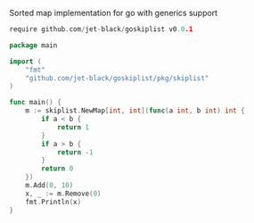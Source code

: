 Sorted map implementation for go with generics support

```go
require github.com/jet-black/goskiplist v0.0.1
```

```go
package main

import (
	"fmt"
	"github.com/jet-black/goskiplist/pkg/skiplist"
)

func main() {
	m := skiplist.NewMap[int, int](func(a int, b int) int {
		if a < b {
			return 1
		}
		if a > b {
			return -1
		}
		return 0
	})
	m.Add(0, 10)
	x, _ := m.Remove(0)
	fmt.Println(x)
}

```